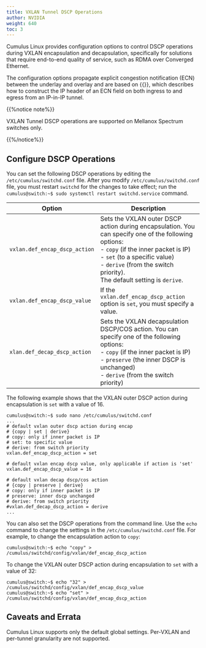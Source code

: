 ```yaml
---
title: VXLAN Tunnel DSCP Operations
author: NVIDIA
weight: 640
toc: 3
---
```

Cumulus Linux provides configuration options to control DSCP operations during VXLAN encapsulation and decapsulation, specifically for solutions that require end-to-end quality of service, such as RDMA over Converged Ethernet.

The configuration options propagate explicit congestion notification (ECN) between the underlay and overlay and are based on {{<exlink url="https://tools.ietf.org/html/rfc6040" text="RFC 6040">}}, which describes how to construct the IP header of an ECN field on both ingress to and egress from an IP-in-IP tunnel.

{{%notice note%}}

VXLAN Tunnel DSCP operations are supported on Mellanox Spectrum switches only.

{{%/notice%}}

## Configure DSCP Operations

You can set the following DSCP operations by editing the `/etc/cumulus/switchd.conf` file. After you modify `/etc/cumulus/switchd.conf` file, you must restart `switchd` for the changes to take effect; run the `cumulus@switch:~$ sudo systemctl restart switchd.service` command.

| Option | Description |
| ------ | ----------- |
|`vxlan.def_encap_dscp_action`| Sets the VXLAN outer DSCP action during encapsulation. You can specify one of the following options:<br>- `copy` (if the inner packet is IP)<br>- `set` (to a specific value)<br>- `derive` (from the switch priority).<br>The default setting is `derive`. |
| `vxlan.def_encap_dscp_value`| If the `vxlan.def_encap_dscp_action` option is `set`, you must specify a value. |
| `xlan.def_decap_dscp_action` | Sets the VXLAN decapsulation DSCP/COS action. You can specify one of the following options:<br>- `copy` (if the inner packet is IP)<br>- `preserve` (the inner DSCP is unchanged)<br>- `derive` (from the switch priority) |

The following example shows that the VXLAN outer DSCP action during encapsulation is `set` with a value of 16.

```
cumulus@switch:~$ sudo nano /etc/cumulus/switchd.conf
...
# default vxlan outer dscp action during encap
# {copy | set | derive}
# copy: only if inner packet is IP
# set: to specific value
# derive: from switch priority
vxlan.def_encap_dscp_action = set

# default vxlan encap dscp value, only applicable if action is 'set'
vxlan.def_encap_dscp_value = 16

# default vxlan decap dscp/cos action
# {copy | preserve | derive}
# copy: only if inner packet is IP
# preserve: inner dscp unchanged
# derive: from switch priority
#vxlan.def_decap_dscp_action = derive
...
```

You can also set the DSCP operations from the command line. Use the `echo` command to change the settings in the `/etc/cumulus/switchd.conf` file. For example, to change the encapsulation action to `copy`:

```
cumulus@switch:~$ echo "copy" > /cumulus/switchd/config/vxlan/def_encap_dscp_action
```

To change the VXLAN outer DSCP action during encapsulation to `set` with a value of 32:

```
cumulus@switch:~$ echo "32" > /cumulus/switchd/config/vxlan/def_encap_dscp_value
cumulus@switch:~$ echo "set" > /cumulus/switchd/config/vxlan/def_encap_dscp_action
```

## Caveats and Errata

Cumulus Linux supports only the default global settings. Per-VXLAN and per-tunnel granularity are not supported.
